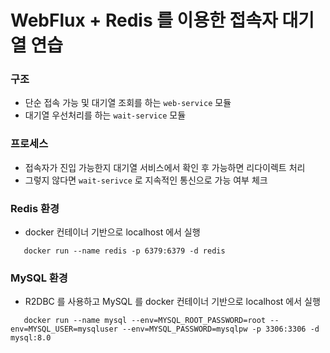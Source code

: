 # WebFlux + Redis 를 이용한 접속자 대기열 연습

### 구조
- 단순 접속 가능 및 대기열 조회를 하는 `web-service` 모듈
- 대기열 우선처리를 하는 `wait-service` 모듈

### 프로세스
- 접속자가 진입 가능한지 대기열 서비스에서 확인 후 가능하면 리다이렉트 처리
- 그렇지 않다면 `wait-serivce` 로 지속적인 통신으로 가능 여부 체크

### Redis 환경
- docker 컨테이너 기반으로 localhost 에서 실행

```shell
   docker run --name redis -p 6379:6379 -d redis
```

### MySQL 환경
- R2DBC 를 사용하고 MySQL 를 docker 컨테이너 기반으로 localhost 에서 실행

```shell
   docker run --name mysql --env=MYSQL_ROOT_PASSWORD=root --env=MYSQL_USER=mysqluser --env=MYSQL_PASSWORD=mysqlpw -p 3306:3306 -d mysql:8.0
```